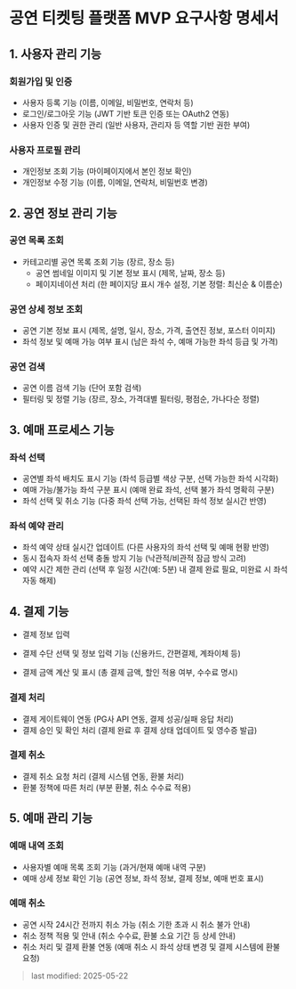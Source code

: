 # 공연 티켓팅 플랫폼 MVP 요구사항 명세서

## 1. 사용자 관리 기능

### 회원가입 및 인증

- 사용자 등록 기능 (이름, 이메일, 비밀번호, 연락처 등)
- 로그인/로그아웃 기능 (JWT 기반 토큰 인증 또는 OAuth2 연동)
- 사용자 인증 및 권한 관리 (일반 사용자, 관리자 등 역할 기반 권한 부여)

### 사용자 프로필 관리

- 개인정보 조회 기능 (마이페이지에서 본인 정보 확인)
- 개인정보 수정 기능 (이름, 이메일, 연락처, 비밀번호 변경)

## 2. 공연 정보 관리 기능

### 공연 목록 조회

- 카테고리별 공연 목록 조회 기능 (장르, 장소 등)
    - 공연 썸네일 이미지 및 기본 정보 표시 (제목, 날짜, 장소 등)
    - 페이지네이션 처리 (한 페이지당 표시 개수 설정, 기본 정렬: 최신순 & 이름순)

### 공연 상세 정보 조회

- 공연 기본 정보 표시 (제목, 설명, 일시, 장소, 가격, 출연진 정보, 포스터 이미지)
- 좌석 정보 및 예매 가능 여부 표시 (남은 좌석 수, 예매 가능한 좌석 등급 및 가격)

### 공연 검색

- 공연 이름 검색 기능 (단어 포함 검색)
- 필터링 및 정렬 기능 (장르, 장소, 가격대별 필터링, 평점순, 가나다순 정렬)

## 3. 예매 프로세스 기능

### 좌석 선택

- 공연별 좌석 배치도 표시 기능 (좌석 등급별 색상 구분, 선택 가능한 좌석 시각화)
- 예매 가능/불가능 좌석 구분 표시 (예매 완료 좌석, 선택 불가 좌석 명확히 구분)
- 좌석 선택 및 취소 기능 (다중 좌석 선택 가능, 선택된 좌석 정보 실시간 반영)

### 좌석 예약 관리

- 좌석 예약 상태 실시간 업데이트 (다른 사용자의 좌석 선택 및 예매 현황 반영)
- 동시 접속자 좌석 선택 충돌 방지 기능 (낙관적/비관적 잠금 방식 고려)
- 예약 시간 제한 관리 (선택 후 일정 시간(예: 5분) 내 결제 완료 필요, 미완료 시 좌석 자동 해제)

## 4. 결제 기능

- 결제 정보 입력

- 결제 수단 선택 및 정보 입력 기능 (신용카드, 간편결제, 계좌이체 등)
- 결제 금액 계산 및 표시 (총 결제 금액, 할인 적용 여부, 수수료 명시)

### 결제 처리

- 결제 게이트웨이 연동 (PG사 API 연동, 결제 성공/실패 응답 처리)
- 결제 승인 및 확인 처리 (결제 완료 후 결제 상태 업데이트 및 영수증 발급)

### 결제 취소

- 결제 취소 요청 처리 (결제 시스템 연동, 환불 처리)
- 환불 정책에 따른 처리 (부분 환불, 취소 수수료 적용)

## 5. 예매 관리 기능

### 예매 내역 조회

- 사용자별 예매 목록 조회 기능 (과거/현재 예매 내역 구분)
- 예매 상세 정보 확인 기능 (공연 정보, 좌석 정보, 결제 정보, 예매 번호 표시)

### 예매 취소

- 공연 시작 24시간 전까지 취소 가능 (취소 기한 초과 시 취소 불가 안내)
- 취소 정책 적용 및 안내 (취소 수수료, 환불 소요 기간 등 상세 안내)
- 취소 처리 및 결제 환불 연동 (예매 취소 시 좌석 상태 변경 및 결제 시스템에 환불 요청)

> last modified: 2025-05-22
